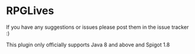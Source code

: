 # RPGLives

If you have any suggestions or issues please post them in the issue tracker :)

This plugin only officially supports Java 8 and above and Spigot 1.8
